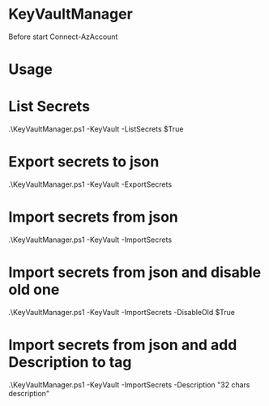 # KeyVaultManager

Before start Connect-AzAccount

# Usage

# List Secrets

.\KeyVaultManager.ps1 -KeyVault <YourVault> -ListSecrets $True

# Export secrets to json

.\KeyVaultManager.ps1 -KeyVault <YourVault> -ExportSecrets <FilePath>

# Import secrets from json

.\KeyVaultManager.ps1 -KeyVault <YourVault> -ImportSecrets <FilePath>

# Import secrets from json and disable old one

.\KeyVaultManager.ps1 -KeyVault <YourVault> -ImportSecrets <FilePath> -DisableOld $True

# Import secrets from json and add Description to tag

.\KeyVaultManager.ps1 -KeyVault <YourVault> -ImportSecrets <FilePath> -Description "32 chars description"
